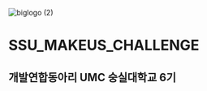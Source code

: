 ![biglogo (2)](https://github.com/SSUMC-6th/.github/assets/102507306/25d82768-0fd4-4dac-9da7-dd57ec45c74e)


# SSU_MAKEUS_CHALLENGE
## 개발연합동아리 UMC 숭실대학교 6기
